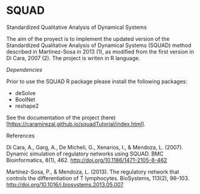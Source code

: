 # SQUAD
Standardized Qualitative Analysis of Dynamical Systems 

The aim of the proyect is to implement the updated version of the Standardized Qualitative Analysis of Dynamical Systems (SQUAD) method described in Martínez-Sosa in 2013 (1), as modified from the first version in Di Cara, 2007 (2). The project is writen in R language.

*Dependencies*

Prior to use the SQUAD R package please install the following packages:

* deSolve
* BoolNet
* reshape2

See the documentation of the project (here)[https://caramirezal.github.io/squadTutorial/index.html].

References

Di Cara, A., Garg, A., De Micheli, G., Xenarios, I., & Mendoza, L. (2007). Dynamic simulation of regulatory networks using SQUAD. BMC Bioinformatics, 8(1), 462. http://doi.org/10.1186/1471-2105-8-462

Martínez-Sosa, P., & Mendoza, L. (2013). The regulatory network that controls the differentiation of T lymphocytes. BioSystems, 113(2), 96–103. http://doi.org/10.1016/j.biosystems.2013.05.007
